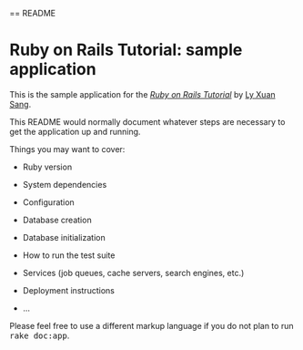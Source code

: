 == README

# Ruby on Rails Tutorial: sample application

This is the sample application for
the [*Ruby on Rails Tutorial*](http://railstutorial.org/)
by [Ly Xuan Sang](http://railstutorial.org/).

This README would normally document whatever steps are necessary to get the
application up and running.

Things you may want to cover:

* Ruby version

* System dependencies

* Configuration

* Database creation

* Database initialization

* How to run the test suite

* Services (job queues, cache servers, search engines, etc.)

* Deployment instructions

* ...


Please feel free to use a different markup language if you do not plan to run
<tt>rake doc:app</tt>.
